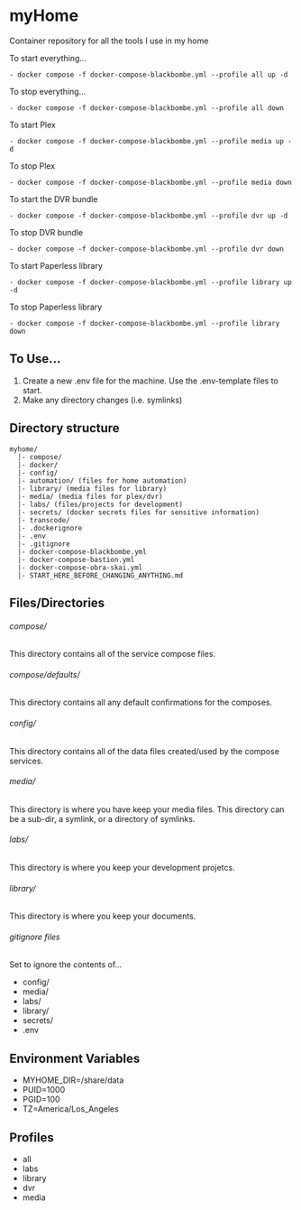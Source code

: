 # myHome
Container repository for all the tools I use in my home

To start everything...

    - docker compose -f docker-compose-blackbombe.yml --profile all up -d
    
To stop everything...

    - docker compose -f docker-compose-blackbombe.yml --profile all down

To start Plex

    - docker compose -f docker-compose-blackbombe.yml --profile media up -d
    
To stop Plex

    - docker compose -f docker-compose-blackbombe.yml --profile media down

To start the DVR bundle

    - docker compose -f docker-compose-blackbombe.yml --profile dvr up -d
    
To stop DVR bundle

    - docker compose -f docker-compose-blackbombe.yml --profile dvr down

To start Paperless library

    - docker compose -f docker-compose-blackbombe.yml --profile library up -d
    
To stop Paperless library

    - docker compose -f docker-compose-blackbombe.yml --profile library down

## To Use...
1. Create a new .env file for the machine. Use the .env-template files to start.
2. Make any directory changes (i.e. symlinks)


## Directory structure 
```
myhome/
  |- compose/
  |- docker/
  |- config/
  |- automation/ (files for home automation)
  |- library/ (media files for library)
  |- media/ (media files for plex/dvr)
  |- labs/ (files/projects for development)
  |- secrets/ (docker secrets files for sensitive information)
  |- transcode/
  |- .dockerignore
  |- .env 
  |- .gitignore
  |- docker-compose-blackbombe.yml
  |- docker-compose-bastion.yml
  |- docker-compose-obra-skai.yml
  |- START_HERE_BEFORE_CHANGING_ANYTHING.md
```

## Files/Directories

###### compose/
This directory contains all of the service compose files.

###### compose/defaults/
This directory contains all any default confirmations for the composes.

###### config/
This directory contains all of the data files created/used by the compose services.

###### media/
This directory is where you have keep your media files. This directory can be a sub-dir, a symlink, or a directory of symlinks.

###### labs/
This directory is where you keep your development projetcs.

###### library/
This directory is where you keep your documents.

###### gitignore files
Set to ignore the contents of...
- config/
- media/
- labs/
- library/
- secrets/
- .env

## Environment Variables
- MYHOME_DIR=/share/data
- PUID=1000
- PGID=100
- TZ=America/Los_Angeles

## Profiles
- all
- labs
- library
- dvr
- media




